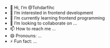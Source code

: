 - 👋 Hi, I’m @Tohdarfihc
- 👀 I’m interested in frontend development
- 🌱 I’m currently learning frontend programming
- 💞️ I’m looking to collaborate on ...
- 📫 How to reach me ...
- 😄 Pronouns: ...
- ⚡ Fun fact: ...

<!---
Tohdarfihc/Tohdarfihc is a ✨ special ✨ repository because its `README.md` (this file) appears on your GitHub profile.
You can click the Preview link to take a look at your changes.
--->
